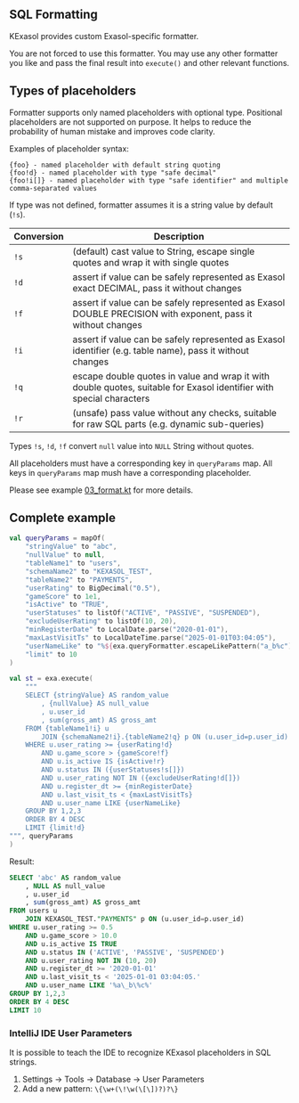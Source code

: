 ## SQL Formatting

KExasol provides custom Exasol-specific formatter.

You are not forced to use this formatter. You may use any other formatter you like and pass the final result into `execute()` and other relevant functions.

## Types of placeholders

Formatter supports only named placeholders with optional type. Positional placeholders are not supported on purpose. It helps to reduce the probability of human mistake and improves code clarity.

Examples of placeholder syntax:

```
{foo} - named placeholder with default string quoting
{foo!d} - named placeholder with type "safe decimal"
{foo!i[]} - named placeholder with type "safe identifier" and multiple comma-separated values
```

If type was not defined, formatter assumes it is a string value by default (`!s`).

| Conversion  | Description |
| --- | --- |
| `!s` | (default) cast value to String, escape single quotes and wrap it with single quotes |
| `!d` | assert if value can be safely represented as Exasol exact DECIMAL, pass it without changes |
| `!f` | assert if value can be safely represented as Exasol DOUBLE PRECISION with exponent, pass it without changes |
| `!i` | assert if value can be safely represented as Exasol identifier (e.g. table name), pass it without changes |
| `!q` | escape double quotes in value and wrap it with double quotes, suitable for Exasol identifier with special characters |
| `!r` | (unsafe) pass value without any checks, suitable for raw SQL parts (e.g. dynamic sub-queries) |

Types `!s`, `!d`, `!f` convert `null` value into `NULL` String without quotes.

All placeholders must have a corresponding key in `queryParams` map. All keys in `queryParams` map mush have a corresponding placeholder.

Please see example [03_format.kt](/examples/03_format.kt) for more details.

## Complete example

```kotlin
val queryParams = mapOf(
    "stringValue" to "abc",
    "nullValue" to null,
    "tableName1" to "users",
    "schemaName2" to "KEXASOL_TEST",
    "tableName2" to "PAYMENTS",
    "userRating" to BigDecimal("0.5"),
    "gameScore" to 1e1,
    "isActive" to "TRUE",
    "userStatuses" to listOf("ACTIVE", "PASSIVE", "SUSPENDED"),
    "excludeUserRating" to listOf(10, 20),
    "minRegisterDate" to LocalDate.parse("2020-01-01"),
    "maxLastVisitTs" to LocalDateTime.parse("2025-01-01T03:04:05"),
    "userNameLike" to "%${exa.queryFormatter.escapeLikePattern("a_b%c")}%",
    "limit" to 10
)

val st = exa.execute(
    """
    SELECT {stringValue} AS random_value
        , {nullValue} AS null_value
        , u.user_id
        , sum(gross_amt) AS gross_amt
    FROM {tableName1!i} u
        JOIN {schemaName2!i}.{tableName2!q} p ON (u.user_id=p.user_id)
    WHERE u.user_rating >= {userRating!d}
        AND u.game_score > {gameScore!f}
        AND u.is_active IS {isActive!r}
        AND u.status IN ({userStatuses!s[]})
        AND u.user_rating NOT IN ({excludeUserRating!d[]})
        AND u.register_dt >= {minRegisterDate}
        AND u.last_visit_ts < {maxLastVisitTs}
        AND u.user_name LIKE {userNameLike}
    GROUP BY 1,2,3
    ORDER BY 4 DESC
    LIMIT {limit!d}
""", queryParams
)
```

Result:

```sql
SELECT 'abc' AS random_value
    , NULL AS null_value
    , u.user_id
    , sum(gross_amt) AS gross_amt
FROM users u
    JOIN KEXASOL_TEST."PAYMENTS" p ON (u.user_id=p.user_id)
WHERE u.user_rating >= 0.5
    AND u.game_score > 10.0
    AND u.is_active IS TRUE
    AND u.status IN ('ACTIVE', 'PASSIVE', 'SUSPENDED')
    AND u.user_rating NOT IN (10, 20)
    AND u.register_dt >= '2020-01-01'
    AND u.last_visit_ts < '2025-01-01 03:04:05.'
    AND u.user_name LIKE '%a\_b\%c%'
GROUP BY 1,2,3
ORDER BY 4 DESC
LIMIT 10
```

### IntelliJ IDE User Parameters

It is possible to teach the IDE to recognize KExasol placeholders in SQL strings.

1. Settings -> Tools -> Database -> User Parameters
2. Add a new pattern: `\{\w+(\!\w(\[\])?)?\}`

